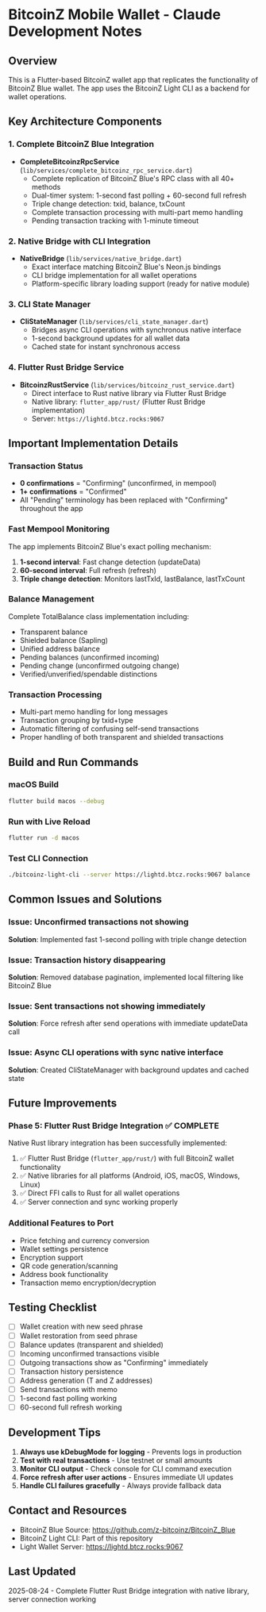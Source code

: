 # BitcoinZ Mobile Wallet - Claude Development Notes

## Overview
This is a Flutter-based BitcoinZ wallet app that replicates the functionality of BitcoinZ Blue wallet. The app uses the BitcoinZ Light CLI as a backend for wallet operations.

## Key Architecture Components

### 1. Complete BitcoinZ Blue Integration
- **CompleteBitcoinzRpcService** (`lib/services/complete_bitcoinz_rpc_service.dart`)
  - Complete replication of BitcoinZ Blue's RPC class with all 40+ methods
  - Dual-timer system: 1-second fast polling + 60-second full refresh
  - Triple change detection: txid, balance, txCount
  - Complete transaction processing with multi-part memo handling
  - Pending transaction tracking with 1-minute timeout

### 2. Native Bridge with CLI Integration
- **NativeBridge** (`lib/services/native_bridge.dart`)
  - Exact interface matching BitcoinZ Blue's Neon.js bindings
  - CLI bridge implementation for all wallet operations
  - Platform-specific library loading support (ready for native module)

### 3. CLI State Manager
- **CliStateManager** (`lib/services/cli_state_manager.dart`)
  - Bridges async CLI operations with synchronous native interface
  - 1-second background updates for all wallet data
  - Cached state for instant synchronous access

### 4. Flutter Rust Bridge Service
- **BitcoinzRustService** (`lib/services/bitcoinz_rust_service.dart`)
  - Direct interface to Rust native library via Flutter Rust Bridge
  - Native library: `flutter_app/rust/` (Flutter Rust Bridge implementation)
  - Server: `https://lightd.btcz.rocks:9067`

## Important Implementation Details

### Transaction Status
- **0 confirmations** = "Confirming" (unconfirmed, in mempool)
- **1+ confirmations** = "Confirmed"
- All "Pending" terminology has been replaced with "Confirming" throughout the app

### Fast Mempool Monitoring
The app implements BitcoinZ Blue's exact polling mechanism:
1. **1-second interval**: Fast change detection (updateData)
2. **60-second interval**: Full refresh (refresh)
3. **Triple change detection**: Monitors lastTxId, lastBalance, lastTxCount

### Balance Management
Complete TotalBalance class implementation including:
- Transparent balance
- Shielded balance (Sapling)
- Unified address balance
- Pending balances (unconfirmed incoming)
- Pending change (unconfirmed outgoing change)
- Verified/unverified/spendable distinctions

### Transaction Processing
- Multi-part memo handling for long messages
- Transaction grouping by txid+type
- Automatic filtering of confusing self-send transactions
- Proper handling of both transparent and shielded transactions

## Build and Run Commands

### macOS Build
```bash
flutter build macos --debug
```

### Run with Live Reload
```bash
flutter run -d macos
```

### Test CLI Connection
```bash
./bitcoinz-light-cli --server https://lightd.btcz.rocks:9067 balance
```

## Common Issues and Solutions

### Issue: Unconfirmed transactions not showing
**Solution**: Implemented fast 1-second polling with triple change detection

### Issue: Transaction history disappearing
**Solution**: Removed database pagination, implemented local filtering like BitcoinZ Blue

### Issue: Sent transactions not showing immediately
**Solution**: Force refresh after send operations with immediate updateData call

### Issue: Async CLI operations with sync native interface
**Solution**: Created CliStateManager with background updates and cached state

## Future Improvements

### Phase 5: Flutter Rust Bridge Integration ✅ COMPLETE
Native Rust library integration has been successfully implemented:
1. ✅ Flutter Rust Bridge (`flutter_app/rust/`) with full BitcoinZ wallet functionality
2. ✅ Native libraries for all platforms (Android, iOS, macOS, Windows, Linux)
3. ✅ Direct FFI calls to Rust for all wallet operations
4. ✅ Server connection and sync working properly

### Additional Features to Port
- Price fetching and currency conversion
- Wallet settings persistence
- Encryption support
- QR code generation/scanning
- Address book functionality
- Transaction memo encryption/decryption

## Testing Checklist

- [ ] Wallet creation with new seed phrase
- [ ] Wallet restoration from seed phrase
- [ ] Balance updates (transparent and shielded)
- [ ] Incoming unconfirmed transactions visible
- [ ] Outgoing transactions show as "Confirming" immediately
- [ ] Transaction history persistence
- [ ] Address generation (T and Z addresses)
- [ ] Send transactions with memo
- [ ] 1-second fast polling working
- [ ] 60-second full refresh working

## Development Tips

1. **Always use kDebugMode for logging** - Prevents logs in production
2. **Test with real transactions** - Use testnet or small amounts
3. **Monitor CLI output** - Check console for CLI command execution
4. **Force refresh after user actions** - Ensures immediate UI updates
5. **Handle CLI failures gracefully** - Always provide fallback data

## Contact and Resources

- BitcoinZ Blue Source: https://github.com/z-bitcoinz/BitcoinZ_Blue
- BitcoinZ Light CLI: Part of this repository
- Light Wallet Server: https://lightd.btcz.rocks:9067

## Last Updated
2025-08-24 - Complete Flutter Rust Bridge integration with native library, server connection working